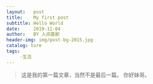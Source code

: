 ```yaml
---
layout:   post
title:    My first post
subtitle: Hello World
date:     2019-11-04
author:   BY 人间喜剧
header-img: img/post-bg-2015.jpg
catalog: ture
tags:
     -生活
---
```

> 这是我的第一篇文章，当然不是最后一篇。
 你好妹哥。

